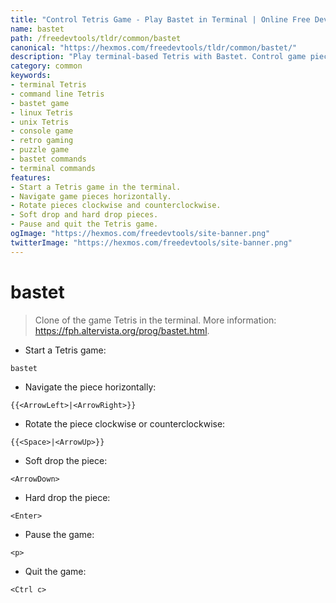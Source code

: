 ```yaml
---
title: "Control Tetris Game - Play Bastet in Terminal | Online Free DevTools by Hexmos"
name: bastet
path: /freedevtools/tldr/common/bastet
canonical: "https://hexmos.com/freedevtools/tldr/common/bastet/"
description: "Play terminal-based Tetris with Bastet. Control game pieces, rotate blocks, and pause or quit the game. Free online tool, no registration required. Enjoy retro gaming on any system."
category: common
keywords:
- terminal Tetris
- command line Tetris
- bastet game
- linux Tetris
- unix Tetris
- console game
- retro gaming
- puzzle game
- bastet commands
- terminal commands
features:
- Start a Tetris game in the terminal.
- Navigate game pieces horizontally.
- Rotate pieces clockwise and counterclockwise.
- Soft drop and hard drop pieces.
- Pause and quit the Tetris game.
ogImage: "https://hexmos.com/freedevtools/site-banner.png"
twitterImage: "https://hexmos.com/freedevtools/site-banner.png"
---
```


# bastet

> Clone of the game Tetris in the terminal.
> More information: <https://fph.altervista.org/prog/bastet.html>.

- Start a Tetris game:

`bastet`

- Navigate the piece horizontally:

`{{<ArrowLeft>|<ArrowRight>}}`

- Rotate the piece clockwise or counterclockwise:

`{{<Space>|<ArrowUp>}}`

- Soft drop the piece:

`<ArrowDown>`

- Hard drop the piece:

`<Enter>`

- Pause the game:

`<p>`

- Quit the game:

`<Ctrl c>`
